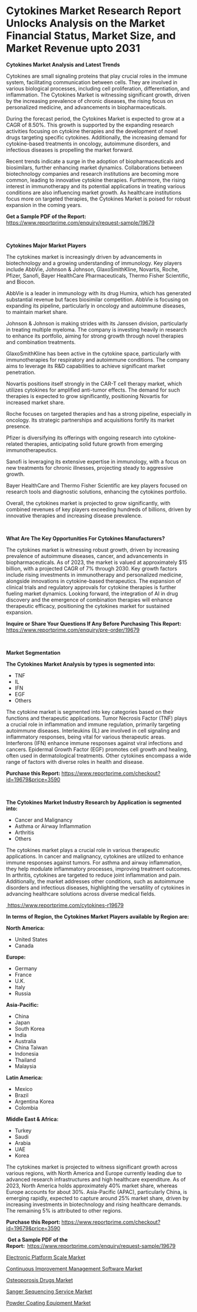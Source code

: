<p><h1>Cytokines Market Research Report Unlocks Analysis on the Market Financial Status, Market Size, and Market Revenue upto 2031</h1></p><p><strong>Cytokines Market Analysis and Latest Trends</strong></p>
<p><p>Cytokines are small signaling proteins that play crucial roles in the immune system, facilitating communication between cells. They are involved in various biological processes, including cell proliferation, differentiation, and inflammation. The Cytokines Market is witnessing significant growth, driven by the increasing prevalence of chronic diseases, the rising focus on personalized medicine, and advancements in biopharmaceuticals.</p><p>During the forecast period, the Cytokines Market is expected to grow at a CAGR of 8.50%. This growth is supported by the expanding research activities focusing on cytokine therapies and the development of novel drugs targeting specific cytokines. Additionally, the increasing demand for cytokine-based treatments in oncology, autoimmune disorders, and infectious diseases is propelling the market forward.</p><p>Recent trends indicate a surge in the adoption of biopharmaceuticals and biosimilars, further enhancing market dynamics. Collaborations between biotechnology companies and research institutions are becoming more common, leading to innovative cytokine therapies. Furthermore, the rising interest in immunotherapy and its potential applications in treating various conditions are also influencing market growth. As healthcare institutions focus more on targeted therapies, the Cytokines Market is poised for robust expansion in the coming years.</p></p>
<p><strong>Get a Sample PDF of the Report:&nbsp;</strong> <a href="https://www.reportprime.com/enquiry/request-sample/19679?utm_campaign=10&utm_medium=2&utm_source=Github&utm_content=ia&utm_term=02122024&utm_id=cytokines">https://www.reportprime.com/enquiry/request-sample/19679</a></p>
<p>&nbsp;</p>
<p><strong>Cytokines Major Market Players</strong></p>
<p><p>The cytokines market is increasingly driven by advancements in biotechnology and a growing understanding of immunology. Key players include AbbVie, Johnson & Johnson, GlaxoSmithKline, Novartis, Roche, Pfizer, Sanofi, Bayer HealthCare Pharmaceuticals, Thermo Fisher Scientific, and Biocon.</p><p>AbbVie is a leader in immunology with its drug Humira, which has generated substantial revenue but faces biosimilar competition. AbbVie is focusing on expanding its pipeline, particularly in oncology and autoimmune diseases, to maintain market share.</p><p>Johnson & Johnson is making strides with its Janssen division, particularly in treating multiple myeloma. The company is investing heavily in research to enhance its portfolio, aiming for strong growth through novel therapies and combination treatments.</p><p>GlaxoSmithKline has been active in the cytokine space, particularly with immunotherapies for respiratory and autoimmune conditions. The company aims to leverage its R&D capabilities to achieve significant market penetration.</p><p>Novartis positions itself strongly in the CAR-T cell therapy market, which utilizes cytokines for amplified anti-tumor effects. The demand for such therapies is expected to grow significantly, positioning Novartis for increased market share.</p><p>Roche focuses on targeted therapies and has a strong pipeline, especially in oncology. Its strategic partnerships and acquisitions fortify its market presence.</p><p>Pfizer is diversifying its offerings with ongoing research into cytokine-related therapies, anticipating solid future growth from emerging immunotherapeutics.</p><p>Sanofi is leveraging its extensive expertise in immunology, with a focus on new treatments for chronic illnesses, projecting steady to aggressive growth.</p><p>Bayer HealthCare and Thermo Fisher Scientific are key players focused on research tools and diagnostic solutions, enhancing the cytokines portfolio.</p><p>Overall, the cytokines market is projected to grow significantly, with combined revenues of key players exceeding hundreds of billions, driven by innovative therapies and increasing disease prevalence.</p></p>
<p>&nbsp;</p>
<p><strong>What Are The Key Opportunities For Cytokines Manufacturers?</strong></p>
<p><p>The cytokines market is witnessing robust growth, driven by increasing prevalence of autoimmune diseases, cancer, and advancements in biopharmaceuticals. As of 2023, the market is valued at approximately $15 billion, with a projected CAGR of 7% through 2030. Key growth factors include rising investments in immunotherapy and personalized medicine, alongside innovations in cytokine-based therapeutics. The expansion of clinical trials and regulatory approvals for cytokine therapies is further fueling market dynamics. Looking forward, the integration of AI in drug discovery and the emergence of combination therapies will enhance therapeutic efficacy, positioning the cytokines market for sustained expansion.</p></p>
<p><strong>Inquire or Share Your Questions If Any Before Purchasing This Report:</strong> <a href="https://www.reportprime.com/enquiry/pre-order/19679?utm_campaign=10&utm_medium=2&utm_source=Github&utm_content=ia&utm_term=02122024&utm_id=cytokines">https://www.reportprime.com/enquiry/pre-order/19679</a></p>
<p>&nbsp;</p>
<p><strong>Market Segmentation</strong></p>
<p><strong>The Cytokines Market Analysis by types is segmented into:</strong></p>
<p><ul><li>TNF</li><li>IL</li><li>IFN</li><li>EGF</li><li>Others</li></ul></p>
<p><p>The cytokine market is segmented into key categories based on their functions and therapeutic applications. Tumor Necrosis Factor (TNF) plays a crucial role in inflammation and immune regulation, primarily targeting autoimmune diseases. Interleukins (IL) are involved in cell signaling and inflammatory responses, being vital for various therapeutic areas. Interferons (IFN) enhance immune responses against viral infections and cancers. Epidermal Growth Factor (EGF) promotes cell growth and healing, often used in dermatological treatments. Other cytokines encompass a wide range of factors with diverse roles in health and disease.</p></p>
<p><strong>Purchase this Report:&nbsp;</strong><a href="https://www.reportprime.com/checkout?id=19679&price=3590&utm_campaign=10&utm_medium=2&utm_source=Github&utm_content=ia&utm_term=02122024&utm_id=cytokines">https://www.reportprime.com/checkout?id=19679&price=3590</a></p>
<p>&nbsp;</p>
<p><strong>The Cytokines Market Industry Research by Application is segmented into:</strong></p>
<p><ul><li>Cancer and Malignancy</li><li>Asthma or Airway Inflammation</li><li>Arthritis</li><li>Others</li></ul></p>
<p><p>The cytokines market plays a crucial role in various therapeutic applications. In cancer and malignancy, cytokines are utilized to enhance immune responses against tumors. For asthma and airway inflammation, they help modulate inflammatory processes, improving treatment outcomes. In arthritis, cytokines are targeted to reduce joint inflammation and pain. Additionally, the market addresses other conditions, such as autoimmune disorders and infectious diseases, highlighting the versatility of cytokines in advancing healthcare solutions across diverse medical fields.</p></p>
<p><a href="https://www.reportprime.com/cytokines-r19679?utm_campaign=10&utm_medium=2&utm_source=Github&utm_content=ia&utm_term=02122024&utm_id=cytokines">&nbsp;https://www.reportprime.com/cytokines-r19679</a></p>
<p><strong>In terms of Region, the Cytokines Market Players available by Region are:</strong></p>
<p>
    <p> <strong> North America: </strong>
        <ul>
            <li>United States</li>
            <li>Canada</li>
        </ul>
        </p> 
    <p> <strong> Europe: </strong>
        <ul>
            <li>Germany</li>
            <li>France</li>
            <li>U.K.</li>
            <li>Italy</li>
            <li>Russia</li>
        </ul>
        </p> 
    <p> <strong> Asia-Pacific: </strong>
        <ul>
            <li>China</li>
            <li>Japan</li>
            <li>South Korea</li>
            <li>India</li>
            <li>Australia</li>
            <li>China Taiwan</li>
            <li>Indonesia</li>
            <li>Thailand</li>
            <li>Malaysia</li>
        </ul>
        </p> 
    <p> <strong> Latin America: </strong>
        <ul>
            <li>Mexico</li>
            <li>Brazil</li>
            <li>Argentina Korea</li>
            <li>Colombia</li>
        </ul>
        </p> 
    <p> <strong> Middle East & Africa: </strong>
        <ul>
            <li>Turkey</li>
            <li>Saudi</li>
            <li>Arabia</li>
            <li>UAE</li>
            <li>Korea</li>
        </ul>
    </p>
    </p>
<p><p>The cytokines market is projected to witness significant growth across various regions, with North America and Europe currently leading due to advanced research infrastructures and high healthcare expenditure. As of 2023, North America holds approximately 40% market share, whereas Europe accounts for about 30%. Asia-Pacific (APAC), particularly China, is emerging rapidly, expected to capture around 25% market share, driven by increasing investments in biotechnology and rising healthcare demands. The remaining 5% is attributed to other regions.</p></p>
<p><strong>Purchase this Report: </strong><a href="https://www.reportprime.com/checkout?id=19679&price=3590&utm_campaign=10&utm_medium=2&utm_source=Github&utm_content=ia&utm_term=02122024&utm_id=cytokines">https://www.reportprime.com/checkout?id=19679&price=3590</a></p>
<p>&nbsp;<strong>Get a Sample PDF of the Report:&nbsp;&nbsp;</strong><a href="https://www.reportprime.com/enquiry/request-sample/19679?utm_campaign=10&utm_medium=2&utm_source=Github&utm_content=ia&utm_term=02122024&utm_id=cytokines">https://www.reportprime.com/enquiry/request-sample/19679</a></p>
<p><strong></strong></p>
<p><p><a href="https://www.linkedin.com/pulse/revenue-analysis-demand-forecast-electronic-platform-scale-8u5df?utm_campaign=10&utm_medium=2&utm_source=Github&utm_content=ia&utm_term=02122024&utm_id=cytokines">Electronic Platform Scale Market</a></p><p><a href="https://issuu.com/reportprime-2/docs/continuous-improvement-management-software-market-?utm_campaign=10&utm_medium=2&utm_source=Github&utm_content=ia&utm_term=02122024&utm_id=cytokines">Continuous Improvement Management Software Market</a></p><p><a href="https://github.com/ygfu6u/Market-Research-Report-List-1/blob/main/osteoporosis-drugs-market.md?utm_campaign=10&utm_medium=2&utm_source=Github&utm_content=ia&utm_term=02122024&utm_id=cytokines">Osteoporosis Drugs Market</a></p><p><a href="https://github.com/mahnoor2003/Market-Research-Report-List-6/blob/main/sanger-sequencing-service-market.md?utm_campaign=10&utm_medium=2&utm_source=Github&utm_content=ia&utm_term=02122024&utm_id=cytokines">Sanger Sequencing Service Market</a></p><p><a href="https://issuu.com/reportprime-2/docs/powder-coating-equipment-market-size-2030.pptx?utm_campaign=10&utm_medium=2&utm_source=Github&utm_content=ia&utm_term=02122024&utm_id=cytokines">Powder Coating Equipment Market</a></p></p>